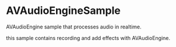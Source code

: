 # AVAudioEngineSample
AVAudioEngine sample that processes audio in realtime. 

this sample contains recording and add effects with AVAudioEngine.
